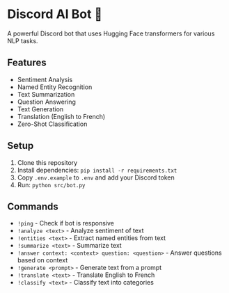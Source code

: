 # Discord AI Bot 🤖

A powerful Discord bot that uses Hugging Face transformers for various NLP tasks.

## Features
-  Sentiment Analysis
-  Named Entity Recognition
-  Text Summarization
-  Question Answering
-  Text Generation
-  Translation (English to French)
-  Zero-Shot Classification

## Setup
1. Clone this repository
2. Install dependencies: `pip install -r requirements.txt`
3. Copy `.env.example` to `.env` and add your Discord token
4. Run: `python src/bot.py`

## Commands
- `!ping` - Check if bot is responsive
- `!analyze <text>` - Analyze sentiment of text
- `!entities <text>` - Extract named entities from text
- `!summarize <text>` - Summarize text
- `!answer context: <context> question: <question>` - Answer questions based on context
- `!generate <prompt>` - Generate text from a prompt
- `!translate <text>` - Translate English to French
- `!classify <text>` - Classify text into categories
